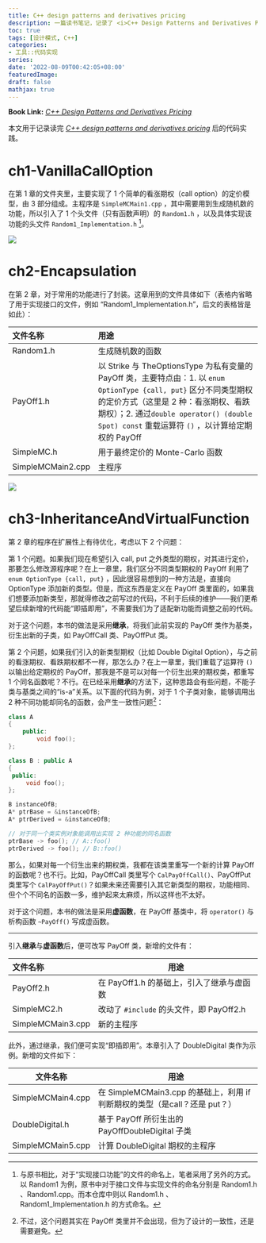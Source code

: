 ```yaml
---
title: C++ design patterns and derivatives pricing
description: 一篇读书笔记，记录了 <i>C++ Design Patterns and Derivatives Pricing</i> 的代码实践。
toc: true
tags: [设计模式, C++]
categories: 
- 工具::代码实现
series:
date: '2022-08-09T00:42:05+08:00'
featuredImage:
draft: false
mathjax: true
---
```



**Book Link:** *[C++ Design Patterns and Derivatives Pricing](https://neodb.social/books/493600/)*



本文用于记录读完 [*C++ design patterns and derivatives pricing*](https://neodb.social/books/493600/) 后的代码实践。

# ch1-VanillaCallOption

在第 1 章的文件夹里，主要实现了 1 个简单的看涨期权（call option）的定价模型，由 3 部分组成。主程序是 `SimpleMCMain1.cpp` ，其中需要用到生成随机数的功能，所以引入了 1 个头文件（只有函数声明）的 `Random1.h` ，以及具体实现该功能的头文件 `Random1_Implementation.h` [^1]。

![](https://s2.loli.net/2022/10/09/CIUwl3ykpuzsQ8e.jpg)

# ch2-Encapsulation

在第 2 章，对于常用的功能进行了封装。这章用到的文件具体如下（表格内省略了用于实现接口的文件，例如 “Random1_Implementation.h”，后文的表格皆是如此）：

| 文件名称          | 用途                                                         |
| :---------------- | :----------------------------------------------------------- |
| Random1.h         | 生成随机数的函数                                             |
| PayOff1.h         | 以 Strike 与 TheOptionsType 为私有变量的 PayOff 类，主要特点由：1. 以 `enum OptionType {call, put}`  区分不同类型期权的定价方式（这里是 2 种：看涨期权、看跌期权）；2. 通过`double operator() (double Spot) const` 重载运算符 `()` ，以计算给定期权的 PayOff |
| SimpleMC.h        | 用于最终定价的 Monte-Carlo 函数                              |
| SimpleMCMain2.cpp | 主程序                                                       |

![](https://s2.loli.net/2022/10/09/TCehDSMZ6tal3zj.jpg)

# ch3-InheritanceAndVirtualFunction

第 2 章的程序在扩展性上有待优化，考虑以下 2 个问题：

第 1 个问题。如果我们现在希望引入 call, put 之外类型的期权，对其进行定价，那要怎么修改源程序呢？在上一章里，我们区分不同类型期权的 PayOff 利用了 `enum OptionType {call, put}` ，因此很容易想到的一种方法是，直接向 OptionType 添加新的类型。但是，而这东西是定义在 PayOff 类里面的，如果我们想要添加新类型，那就得修改之前写过的代码，不利于后续的维护——我们更希望后续新增的代码能“即插即用”，不需要我们为了适配新功能而调整之前的代码。

对于这个问题，本书的做法是采用**继承**，将我们此前实现的 PayOff 类作为基类，衍生出新的子类，如 PayOffCall 类、PayOffPut 类。

第 2 个问题，如果我们引入的新类型期权（比如 Double Digital Option），与之前的看涨期权、看跌期权都不一样，那怎么办？在上一章里，我们重载了运算符 `()` 以输出给定期权的 PayOff，那我是不是可以对每一个衍生出来的期权类，都重写 1 个同名函数呢？不行。在已经采用**继承**的方法下，这种思路会有些问题，不能子类与基类之间的“is-a”关系。以下面的代码为例，对于 1 个子类对象，能够调用出 2 种不同功能却同名的函数，会产生一致性问题[^2]：

```cpp
class A 
{
    public:
        void foo();
};

class B : public A 
{
 public:
     void foo();
};

B instanceOfB;
A* ptrBase = &instanceOfB;
A* ptrDerived = &instanceOfB;

// 对于同一个类实例对象能调用出实现 2 种功能的同名函数
ptrBase -> foo(); // A::foo()
ptrDerived -> foo(); // B::foo()
```

那么，如果对每一个衍生出来的期权类，我都在该类里重写一个新的计算 PayOff 的函数呢？也不行。比如，PayOffCall 类里写个 `CalPayOffCall()`、PayOffPut 类里写个 `CalPayOffPut()`？如果未来还需要引入其它新类型的期权，功能相同、但个个不同名的函数一多，维护起来太麻烦，所以这样也不太好。

对于这个问题，本书的做法是采用**虚函数**，在 PayOff 基类中，将 `operator()` 与 析构函数 `~PayOff()` 写成虚函数。

---

引入**继承**与**虚函数**后，便可改写 PayOff 类，新增的文件有：

| 文件名称          | 用途                                      |
| :---------------- | ----------------------------------------- |
| PayOff2.h         | 在 PayOff1.h 的基础上，引入了继承与虚函数 |
| SimpleMC2.h       | 改动了 `#include` 的头文件，即 PayOff2.h  |
| SimpleMCMain3.cpp | 新的主程序                                |

此外，通过继承，我们便可实现“即插即用”。本章引入了 DoubleDigital 类作为示例。新增的文件如下：

| 文件名称          | 用途                                                         |
| ----------------- | ------------------------------------------------------------ |
| SimpleMCMain4.cpp | 在 SimpleMCMain3.cpp 的基础上，利用 if 判断期权的类型（是call？还是 put？） |
| DoubleDigital.h   | 基于 PayOff 所衍生出的 PayOffDoubleDigital 子类              |
| SimpleMCMain5.cpp | 计算 DoubleDigital 期权的主程序                              |

[^1]: 与原书相比，对于“实现接口功能”的文件的命名上，笔者采用了另外的方式。以 Random1 为例，原书中对于接口文件与实现文件的命名分别是 Random1.h 、Random1.cpp。而本仓库中则以 Random1.h 、Random1_Implementation.h 的方式命名。
[^2]: 不过，这个问题其实在 PayOff 类里并不会出现，但为了设计的一致性，还是需要避免。
